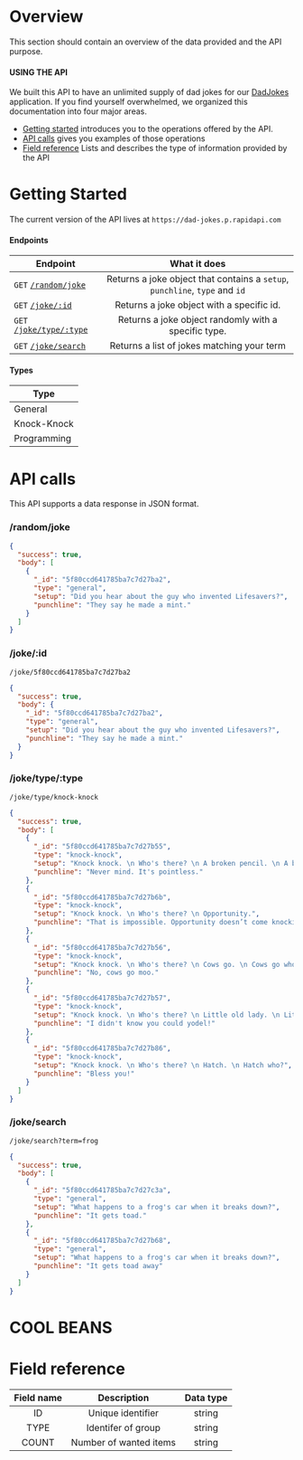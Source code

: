 # Overview

This section should contain an overview of the data provided and the API purpose.

#### USING THE API

We built this API to have an unlimited supply of dad jokes for our [DadJokes](https://github.com/KegenGuyll/Dad_Jokes) application.
If you find yourself overwhelmed, we organized this documentation into four major areas.

- [Getting started](#getting-started) introduces you to the operations offered by the API.
- [API calls](#api-calls) gives you examples of those operations
- [Field reference](#field-reference) Lists and describes the type of information provided by the API

# Getting Started

The current version of the API lives at `https://dad-jokes.p.rapidapi.com`

#### Endpoints

| Endpoint                                  |                                What it does                                 |
| ----------------------------------------- | :-------------------------------------------------------------------------: |
| `GET` [`/random/joke`](#randomjoke)       | Returns a joke object that contains a `setup`, `punchline`, `type` and `id` |
| `GET` [`/joke/:id`](#jokeid)              |                  Returns a joke object with a specific id.                  |
| `GET` [`/joke/type/:type`](#joketypetype) |            Returns a joke object randomly with a specific type.             |
| `GET` [`/joke/search`](#jokesearch)       |                 Returns a list of jokes matching your term                  |

#### Types

| Type        |
| ----------- |
| General     |
| Knock-Knock |
| Programming |

# API calls

This API supports a data response in JSON format.

### /random/joke

```json
{
  "success": true,
  "body": [
    {
      "_id": "5f80ccd641785ba7c7d27ba2",
      "type": "general",
      "setup": "Did you hear about the guy who invented Lifesavers?",
      "punchline": "They say he made a mint."
    }
  ]
}
```

### /joke/:id

`/joke/5f80ccd641785ba7c7d27ba2`

```json
{
  "success": true,
  "body": {
    "_id": "5f80ccd641785ba7c7d27ba2",
    "type": "general",
    "setup": "Did you hear about the guy who invented Lifesavers?",
    "punchline": "They say he made a mint."
  }
}
```

### /joke/type/:type

`/joke/type/knock-knock`

```json
{
  "success": true,
  "body": [
    {
      "_id": "5f80ccd641785ba7c7d27b55",
      "type": "knock-knock",
      "setup": "Knock knock. \n Who's there? \n A broken pencil. \n A broken pencil who?",
      "punchline": "Never mind. It's pointless."
    },
    {
      "_id": "5f80ccd641785ba7c7d27b6b",
      "type": "knock-knock",
      "setup": "Knock knock. \n Who's there? \n Opportunity.",
      "punchline": "That is impossible. Opportunity doesn’t come knocking twice!"
    },
    {
      "_id": "5f80ccd641785ba7c7d27b56",
      "type": "knock-knock",
      "setup": "Knock knock. \n Who's there? \n Cows go. \n Cows go who?",
      "punchline": "No, cows go moo."
    },
    {
      "_id": "5f80ccd641785ba7c7d27b57",
      "type": "knock-knock",
      "setup": "Knock knock. \n Who's there? \n Little old lady. \n Little old lady who?",
      "punchline": "I didn't know you could yodel!"
    },
    {
      "_id": "5f80ccd641785ba7c7d27b86",
      "type": "knock-knock",
      "setup": "Knock knock. \n Who's there? \n Hatch. \n Hatch who?",
      "punchline": "Bless you!"
    }
  ]
}
```

### /joke/search

`/joke/search?term=frog`

```json
{
  "success": true,
  "body": [
    {
      "_id": "5f80ccd641785ba7c7d27c3a",
      "type": "general",
      "setup": "What happens to a frog's car when it breaks down?",
      "punchline": "It gets toad."
    },
    {
      "_id": "5f80ccd641785ba7c7d27b68",
      "type": "general",
      "setup": "What happens to a frog's car when it breaks down?",
      "punchline": "It gets toad away"
    }
  ]
}
```
# COOL BEANS
# Field reference

| Field name |      Description       | Data type |
| :--------: | :--------------------: | :-------: |
|     ID     |   Unique identifier    |  string   |
|    TYPE    |   Identifer of group   |  string   |
|   COUNT    | Number of wanted items |  string   |
